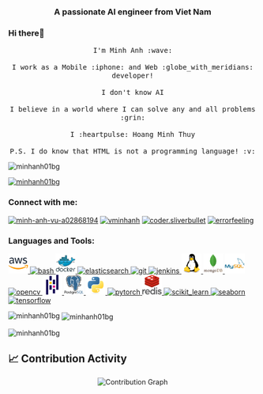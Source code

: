 <h3 align="center">A passionate AI engineer from Viet Nam</h3>

### Hi there👋 

<p align="center">
<!--   <img alt="GIF" src="https://media.giphy.com/media/Cmr1OMJ2FN0B2/giphy.gif" width = 200/> -->
<!--   <br><br> -->
  <samp>
    I'm Minh Anh :wave:
    <br><br>
    I work as a Mobile :iphone: and Web :globe_with_meridians: developer!
    <br><br>
    I don't know AI
    <br><br>
    I believe in a world where I can solve any and all problems :grin:
    <br><br>
    I :heartpulse: Hoang Minh Thuy 
    <br><br>
    P.S. I do know that HTML is not a programming language! :v:
  </samp>
</p>
<p align="center"> 
  
<p align="left"> <img src="https://komarev.com/ghpvc/?username=minhanh01bg&label=Profile%20views&color=0e75b6&style=flat" alt="minhanh01bg" /> </p>

<p align="left"> <a href="https://github.com/ryo-ma/github-profile-trophy"><img src="https://github-profile-trophy.vercel.app/?username=minhanh01bg&&rank=-C,-?" alt="minhanh01bg" /></a> </p>

<h3 align="left">Connect with me:</h3>
<p align="left">
<a href="https://linkedin.com/in/minh-anh-vu-a02868194" target="blank"><img align="center" src="https://raw.githubusercontent.com/rahuldkjain/github-profile-readme-generator/master/src/images/icons/Social/linked-in-alt.svg" alt="minh-anh-vu-a02868194" height="30" width="40" /></a>
<a href="https://kaggle.com/vminhanh" target="blank"><img align="center" src="https://raw.githubusercontent.com/rahuldkjain/github-profile-readme-generator/master/src/images/icons/Social/kaggle.svg" alt="vminhanh" height="30" width="40" /></a>
<a href="https://fb.com/coder.sliverbullet" target="blank"><img align="center" src="https://raw.githubusercontent.com/rahuldkjain/github-profile-readme-generator/master/src/images/icons/Social/facebook.svg" alt="coder.sliverbullet" height="30" width="40" /></a>
<a href="https://codeforces.com/profile/errorfeeling" target="blank"><img align="center" src="https://raw.githubusercontent.com/rahuldkjain/github-profile-readme-generator/master/src/images/icons/Social/codeforces.svg" alt="errorfeeling" height="30" width="40" /></a>
</p>

<h3 align="left">Languages and Tools:</h3>
<p align="left"> <a href="https://aws.amazon.com" target="_blank" rel="noreferrer"> <img src="https://raw.githubusercontent.com/devicons/devicon/master/icons/amazonwebservices/amazonwebservices-original-wordmark.svg" alt="aws" width="40" height="40"/> </a> <a href="https://www.gnu.org/software/bash/" target="_blank" rel="noreferrer"> <img src="https://www.vectorlogo.zone/logos/gnu_bash/gnu_bash-icon.svg" alt="bash" width="40" height="40"/> </a> <a href="https://www.docker.com/" target="_blank" rel="noreferrer"> <img src="https://raw.githubusercontent.com/devicons/devicon/master/icons/docker/docker-original-wordmark.svg" alt="docker" width="40" height="40"/> </a> <a href="https://www.elastic.co" target="_blank" rel="noreferrer"> <img src="https://www.vectorlogo.zone/logos/elastic/elastic-icon.svg" alt="elasticsearch" width="40" height="40"/> </a> <a href="https://git-scm.com/" target="_blank" rel="noreferrer"> <img src="https://www.vectorlogo.zone/logos/git-scm/git-scm-icon.svg" alt="git" width="40" height="40"/> </a> <a href="https://www.jenkins.io" target="_blank" rel="noreferrer"> <img src="https://www.vectorlogo.zone/logos/jenkins/jenkins-icon.svg" alt="jenkins" width="40" height="40"/> </a> <a href="https://www.linux.org/" target="_blank" rel="noreferrer"> <img src="https://raw.githubusercontent.com/devicons/devicon/master/icons/linux/linux-original.svg" alt="linux" width="40" height="40"/> </a> <a href="https://www.mongodb.com/" target="_blank" rel="noreferrer"> <img src="https://raw.githubusercontent.com/devicons/devicon/master/icons/mongodb/mongodb-original-wordmark.svg" alt="mongodb" width="40" height="40"/> </a> <a href="https://www.mysql.com/" target="_blank" rel="noreferrer"> <img src="https://raw.githubusercontent.com/devicons/devicon/master/icons/mysql/mysql-original-wordmark.svg" alt="mysql" width="40" height="40"/> </a> <a href="https://opencv.org/" target="_blank" rel="noreferrer"> <img src="https://www.vectorlogo.zone/logos/opencv/opencv-icon.svg" alt="opencv" width="40" height="40"/> </a> <a href="https://pandas.pydata.org/" target="_blank" rel="noreferrer"> <img src="https://raw.githubusercontent.com/devicons/devicon/2ae2a900d2f041da66e950e4d48052658d850630/icons/pandas/pandas-original.svg" alt="pandas" width="40" height="40"/> </a> <a href="https://www.postgresql.org" target="_blank" rel="noreferrer"> <img src="https://raw.githubusercontent.com/devicons/devicon/master/icons/postgresql/postgresql-original-wordmark.svg" alt="postgresql" width="40" height="40"/> </a> <a href="https://www.python.org" target="_blank" rel="noreferrer"> <img src="https://raw.githubusercontent.com/devicons/devicon/master/icons/python/python-original.svg" alt="python" width="40" height="40"/> </a> <a href="https://pytorch.org/" target="_blank" rel="noreferrer"> <img src="https://www.vectorlogo.zone/logos/pytorch/pytorch-icon.svg" alt="pytorch" width="40" height="40"/> </a> <a href="https://redis.io" target="_blank" rel="noreferrer"> <img src="https://raw.githubusercontent.com/devicons/devicon/master/icons/redis/redis-original-wordmark.svg" alt="redis" width="40" height="40"/> </a> <a href="https://scikit-learn.org/" target="_blank" rel="noreferrer"> <img src="https://upload.wikimedia.org/wikipedia/commons/0/05/Scikit_learn_logo_small.svg" alt="scikit_learn" width="40" height="40"/> </a> <a href="https://seaborn.pydata.org/" target="_blank" rel="noreferrer"> <img src="https://seaborn.pydata.org/_images/logo-mark-lightbg.svg" alt="seaborn" width="40" height="40"/> </a> <a href="https://www.tensorflow.org" target="_blank" rel="noreferrer"> <img src="https://www.vectorlogo.zone/logos/tensorflow/tensorflow-icon.svg" alt="tensorflow" width="40" height="40"/> </a> </p>

<p><img align="left" src="https://github-readme-stats.vercel.app/api/top-langs?username=minhanh01bg&show_icons=true&locale=en&layout=compact" alt="minhanh01bg" /></p>

<p>&nbsp;<img align="center" src="https://github-readme-stats.vercel.app/api?username=minhanh01bg&show_icons=true&locale=en&include_all_commits=true" alt="minhanh01bg" /></p>

<p><img align="center" src="https://github-readme-streak-stats.herokuapp.com/?user=minhanh01bg&" alt="minhanh01bg" /></p>

## 📈 Contribution Activity

<div align="center">
  <img src="https://github-readme-activity-graph.vercel.app/graph?username=minhanh01bg&theme=react-light&hide_border=true&bg_color=#fff" alt="Contribution Graph" />
</div>
